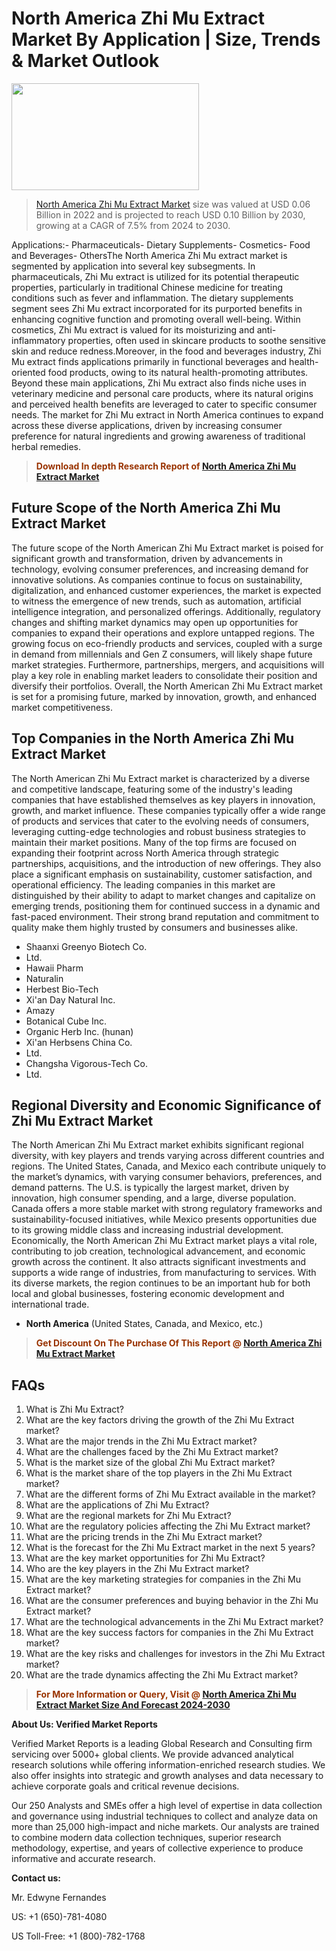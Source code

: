 <p><h1>North America Zhi Mu Extract Market By Application | Size, Trends & Market Outlook</h1><p><img class="aligncenter size-medium wp-image-105565" src="https://ffe5etoiles.com/wp-content/uploads/2025/01/MST7-300x171.png" alt="" width="300" height="171" /></p><blockquote><p><a href="https://www.verifiedmarketreports.com/download-sample/?rid=212952&utm_source=Github-NA&utm_medium=378" target="_blank">North America Zhi Mu Extract Market</a> size was valued at USD 0.06 Billion in 2022 and is projected to reach USD 0.10 Billion by 2030, growing at a CAGR of 7.5% from 2024 to 2030.</p></blockquote>Applications:- Pharmaceuticals- Dietary Supplements- Cosmetics- Food and Beverages- OthersThe North America Zhi Mu extract market is segmented by application into several key subsegments. In pharmaceuticals, Zhi Mu extract is utilized for its potential therapeutic properties, particularly in traditional Chinese medicine for treating conditions such as fever and inflammation. The dietary supplements segment sees Zhi Mu extract incorporated for its purported benefits in enhancing cognitive function and promoting overall well-being. Within cosmetics, Zhi Mu extract is valued for its moisturizing and anti-inflammatory properties, often used in skincare products to soothe sensitive skin and reduce redness.Moreover, in the food and beverages industry, Zhi Mu extract finds applications primarily in functional beverages and health-oriented food products, owing to its natural health-promoting attributes. Beyond these main applications, Zhi Mu extract also finds niche uses in veterinary medicine and personal care products, where its natural origins and perceived health benefits are leveraged to cater to specific consumer needs. The market for Zhi Mu extract in North America continues to expand across these diverse applications, driven by increasing consumer preference for natural ingredients and growing awareness of traditional herbal remedies.</p><blockquote><p><span style="color: #993300;"><strong>Download In depth Research Report of <a href="https://www.verifiedmarketreports.com/download-sample/?rid=212952&utm_source=Github-NA&utm_medium=378">North America Zhi Mu Extract Market</a></strong></span></p></blockquote><h2>Future Scope of the North America Zhi Mu Extract Market</h2><p>The future scope of the North American Zhi Mu Extract market is poised for significant growth and transformation, driven by advancements in technology, evolving consumer preferences, and increasing demand for innovative solutions. As companies continue to focus on sustainability, digitalization, and enhanced customer experiences, the market is expected to witness the emergence of new trends, such as automation, artificial intelligence integration, and personalized offerings. Additionally, regulatory changes and shifting market dynamics may open up opportunities for companies to expand their operations and explore untapped regions. The growing focus on eco-friendly products and services, coupled with a surge in demand from millennials and Gen Z consumers, will likely shape future market strategies. Furthermore, partnerships, mergers, and acquisitions will play a key role in enabling market leaders to consolidate their position and diversify their portfolios. Overall, the North American Zhi Mu Extract market is set for a promising future, marked by innovation, growth, and enhanced market competitiveness.</p><h2>Top Companies in the North America Zhi Mu Extract Market</h2><p>The North American Zhi Mu Extract market is characterized by a diverse and competitive landscape, featuring some of the industry's leading companies that have established themselves as key players in innovation, growth, and market influence. These companies typically offer a wide range of products and services that cater to the evolving needs of consumers, leveraging cutting-edge technologies and robust business strategies to maintain their market positions. Many of the top firms are focused on expanding their footprint across North America through strategic partnerships, acquisitions, and the introduction of new offerings. They also place a significant emphasis on sustainability, customer satisfaction, and operational efficiency. The leading companies in this market are distinguished by their ability to adapt to market changes and capitalize on emerging trends, positioning them for continued success in a dynamic and fast-paced environment. Their strong brand reputation and commitment to quality make them highly trusted by consumers and businesses alike.</p><p><ul><li>Shaanxi Greenyo Biotech Co. </li><li> Ltd. </li><li> Hawaii Pharm </li><li> Naturalin </li><li> Herbest Bio-Tech </li><li> Xi'an Day Natural Inc. </li><li> Amazy </li><li> Botanical Cube Inc. </li><li> Organic Herb Inc. (hunan) </li><li> Xi'an Herbsens China Co. </li><li> Ltd. </li><li> Changsha Vigorous-Tech Co. </li><li> Ltd.</li></ul></p><h2>Regional Diversity and Economic Significance of Zhi Mu Extract Market</h2><p>The North American Zhi Mu Extract market exhibits significant regional diversity, with key players and trends varying across different countries and regions. The United States, Canada, and Mexico each contribute uniquely to the market’s dynamics, with varying consumer behaviors, preferences, and demand patterns. The U.S. is typically the largest market, driven by innovation, high consumer spending, and a large, diverse population. Canada offers a more stable market with strong regulatory frameworks and sustainability-focused initiatives, while Mexico presents opportunities due to its growing middle class and increasing industrial development. Economically, the North American Zhi Mu Extract market plays a vital role, contributing to job creation, technological advancement, and economic growth across the continent. It also attracts significant investments and supports a wide range of industries, from manufacturing to services. With its diverse markets, the region continues to be an important hub for both local and global businesses, fostering economic development and international trade.</p><ul> <li><strong>North America</strong> (United States, Canada, and Mexico, etc.)</li></ul><blockquote><p><span style="color: #993300;"><strong>Get Discount On The Purchase Of This Report @ <a href="https://www.verifiedmarketreports.com/ask-for-discount/?rid=212952&utm_source=Github-NA&utm_medium=378">North America Zhi Mu Extract Market</a></strong></span></p></blockquote><h2>FAQs</h2><p><ol> <li>What is Zhi Mu Extract?</div><div></li> <li>What are the key factors driving the growth of the Zhi Mu Extract market?</div><div></li> <li>What are the major trends in the Zhi Mu Extract market?</div><div></li> <li>What are the challenges faced by the Zhi Mu Extract market?</div><div></li> <li>What is the market size of the global Zhi Mu Extract market?</div><div></li> <li>What is the market share of the top players in the Zhi Mu Extract market?</div><div></li> <li>What are the different forms of Zhi Mu Extract available in the market?</div><div></li> <li>What are the applications of Zhi Mu Extract?</div><div></li> <li>What are the regional markets for Zhi Mu Extract?</div><div></li> <li>What are the regulatory policies affecting the Zhi Mu Extract market?</div><div></li> <li>What are the pricing trends in the Zhi Mu Extract market?</div><div></li> <li>What is the forecast for the Zhi Mu Extract market in the next 5 years?</div><div></li> <li>What are the key market opportunities for Zhi Mu Extract?</div><div></li> <li>Who are the key players in the Zhi Mu Extract market?</div><div></li> <li>What are the key marketing strategies for companies in the Zhi Mu Extract market?</div><div></li> <li>What are the consumer preferences and buying behavior in the Zhi Mu Extract market?</div><div></li> <li>What are the technological advancements in the Zhi Mu Extract market?</div><div></li> <li>What are the key success factors for companies in the Zhi Mu Extract market?</div><div></li> <li>What are the key risks and challenges for investors in the Zhi Mu Extract market?</div><div></li> <li>What are the trade dynamics affecting the Zhi Mu Extract market?</div><div></li></ol></p><blockquote><p><span style="color: #993300;"><strong>For More Information or Query, Visit @ <a href="https://www.verifiedmarketreports.com/product/zhi-mu-extract-market/">North America Zhi Mu Extract Market Size And Forecast 2024-2030</a></strong></span></p></blockquote><p><strong>About Us: Verified Market Reports</strong></p><p>Verified Market Reports is a leading Global Research and Consulting firm servicing over 5000+ global clients. We provide advanced analytical research solutions while offering information-enriched research studies. We also offer insights into strategic and growth analyses and data necessary to achieve corporate goals and critical revenue decisions.</p><p>Our 250 Analysts and SMEs offer a high level of expertise in data collection and governance using industrial techniques to collect and analyze data on more than 25,000 high-impact and niche markets. Our analysts are trained to combine modern data collection techniques, superior research methodology, expertise, and years of collective experience to produce informative and accurate research.</p><p><strong>Contact us:</strong></p><p>Mr. Edwyne Fernandes</p><p>US: +1 (650)-781-4080</p><p>US Toll-Free: +1 (800)-782-1768</p>
